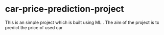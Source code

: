 # car-price-prediction-project
This is an simple project which is built using ML . The aim  of the project is to predict the price of used car   
